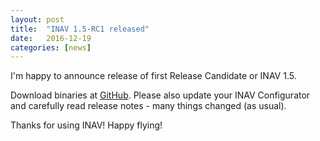 ```yaml
---
layout: post
title:  "INAV 1.5-RC1 released"
date:   2016-12-19
categories: [news]
---
```


I'm happy to announce release of first Release Candidate or INAV 1.5. 

Download binaries at [GitHub](https://github.com/iNavFlight/inav/releases/tag/1.5-RC1).
Please also update your INAV Configurator and carefully read release notes - many things changed (as usual).

Thanks for using INAV! Happy flying!
